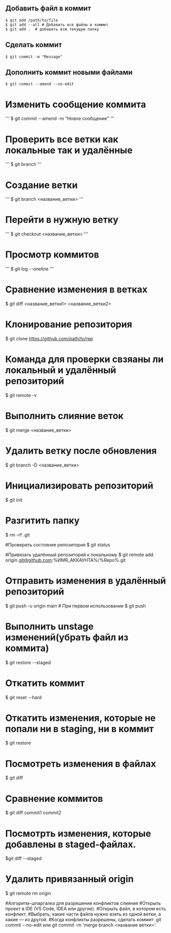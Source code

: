 ## Добавить файл в коммит

``` 
$ git add /path/to/file
$ git add --all # Добавить все файлы в коммит
$ git add .  # добавить всю текущую папку
```

## Сделать коммит

```
$ git commit -m "Message"
```

## Дополнить коммит новыми файлами

```
$ git commit --amend --no-edit
```

# Изменить сообщение коммита

'''
$ git commit --amend -m "Новое сообщение"
'''

# Проверить все ветки как локальные так и удалённые

'''
$ git branch
'''

# Создание ветки

'''
$ git branch <название_ветки>
'''

# Перейти в нужную ветку

'''
$ git checkout <название_ветки>
'''

# Просмотр коммитов

''' 
$ git log --oneline
'''

# Сравнение изменения в ветках
$ git diff <название_ветки1> <название_ветки2>

# Клонирование репозитория
$ git clone https://github.com/path/to/rep  

# Команда для проверки свзяаны ли локальный и удалённый репозиторий 
$ git remote -v

# Выполнить слияние веток
$ git merge <название_ветки>

# Удалить ветку после обновления
$ git branch -D <название_ветки>

# Инициализировать репозиторий
$ git init

# Разгитить папку
$ rm -rf .git

#Проверить состояние репозитория
$ git status

#Привязать удалённый репозиторий к локальному
$ git remote add origin git@github.com:%ИМЯ_АККАУНТА%/%Repo%.git 

# Отправить изменения в удалённый репозиторий
$ git push -u origin main # При первом использовании
$ git push

# Выполнить unstage изменений(убрать файл из коммита)
$ git restore --staged <file>

# Откатить коммит
$ git reset --hard <commit hash>

# Откатить изменения, которые не попали ни в staging, ни в коммит
$ git restore <file>

# Посмотреть изменения в файлах
$ git diff

# Сравнение коммитов
$ git diff commit1 commit2

# Посмотрть изменения, которые добавлены в staged-файлах.
$git diff --staged

# Удалить привязанный origin
$ git remote rm origin

#Алгоритм-шпаргалка для разрешения конфликтов слияния
#Открыть проект в IDE (VS Code, IDEA или другие).
#Открыть файл, в котором есть конфликт.
#Выбрать, какие части файла нужно взять из одной ветки, а какие — из другой.
#Когда конфликты разрешены, сделать коммит: git commit --no-edit или git commit -m 'merge branch <название ветки>'.
